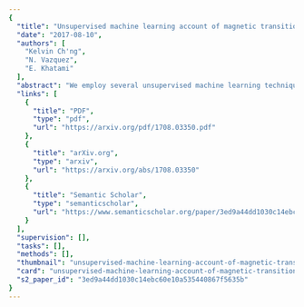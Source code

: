 ```yaml
---
{
  "title": "Unsupervised machine learning account of magnetic transitions in the Hubbard model.",
  "date": "2017-08-10",
  "authors": [
    "Kelvin Ch'ng",
    "N. Vazquez",
    "E. Khatami"
  ],
  "abstract": "We employ several unsupervised machine learning techniques, including autoencoders, random trees embedding, and t-distributed stochastic neighboring ensemble (t-SNE), to reduce the dimensionality of, and therefore classify, raw (auxiliary) spin configurations generated, through Monte Carlo simulations of small clusters, for the Ising and Fermi-Hubbard models at finite temperatures. Results from a convolutional autoencoder for the three-dimensional Ising model can be shown to produce the magnetization and the susceptibility as a function of temperature with a high degree of accuracy. Quantum fluctuations distort this picture and prevent us from making such connections between the output of the autoencoder and physical observables for the Hubbard model. However, we are able to define an indicator based on the output of the t-SNE algorithm that shows a near perfect agreement with the antiferromagnetic structure factor of the model in two and three spatial dimensions in the weak-coupling regime. t-SNE also predicts a transition to the canted antiferromagnetic phase for the three-dimensional model when a strong magnetic field is present. We show that these techniques cannot be expected to work away from half filling when the \"sign problem\" in quantum Monte Carlo simulations is present.",
  "links": [
    {
      "title": "PDF",
      "type": "pdf",
      "url": "https://arxiv.org/pdf/1708.03350.pdf"
    },
    {
      "title": "arXiv.org",
      "type": "arxiv",
      "url": "https://arxiv.org/abs/1708.03350"
    },
    {
      "title": "Semantic Scholar",
      "type": "semanticscholar",
      "url": "https://www.semanticscholar.org/paper/3ed9a44dd1030c14ebc60e10a535440867f5635b"
    }
  ],
  "supervision": [],
  "tasks": [],
  "methods": [],
  "thumbnail": "unsupervised-machine-learning-account-of-magnetic-transitions-in-the-hubbard-model-thumb.jpg",
  "card": "unsupervised-machine-learning-account-of-magnetic-transitions-in-the-hubbard-model-card.jpg",
  "s2_paper_id": "3ed9a44dd1030c14ebc60e10a535440867f5635b"
}
---
```


